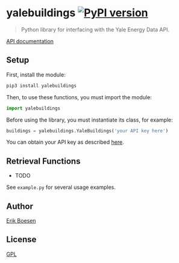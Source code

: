 # yalebuildings [![PyPI version](https://badge.fury.io/py/yalebuildings.svg)](https://badge.fury.io/py/yalebuildings)

> Python library for interfacing with the Yale Energy Data API.

[API documentation](https://developers.yale.edu/buildings)

## Setup
First, install the module:

```sh
pip3 install yalebuildings
```

Then, to use these functions, you must import the module:

```py
import yalebuildings
```

Before using the library, you must instantiate its class, for example:

```py
buildings = yalebuildings.YaleBuildings('your API key here')
```

You can obtain your API key as described [here](https://developers.yale.edu/how-info/how-do-i-get-access-apis).

## Retrieval Functions
- TODO

See `example.py` for several usage examples.

## Author
[Erik Boesen](https://github.com/ErikBoesen)

## License
[GPL](LICENSE)
